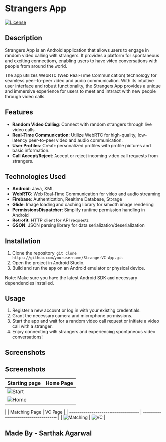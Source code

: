 # Strangers App

[![License](https://img.shields.io/badge/License-MIT-blue.svg)](https://opensource.org/licenses/MIT)

## Description

Strangers App is an Android application that allows users to engage in random video calling with strangers. It provides a platform for spontaneous and exciting connections, enabling users to have video conversations with people from around the world.

The app utilizes WebRTC (Web Real-Time Communication) technology for seamless peer-to-peer video and audio communication. With its intuitive user interface and robust functionality, the Strangers App provides a unique and immersive experience for users to meet and interact with new people through video calls.

## Features

- **Random Video Calling**: Connect with random strangers through live video calls.
- **Real-Time Communication**: Utilize WebRTC for high-quality, low-latency peer-to-peer video and audio communication.
- **User Profiles**: Create personalized profiles with profile pictures and basic information.
- **Call Accept/Reject**: Accept or reject incoming video call requests from strangers.

## Technologies Used

- **Android**: Java, XML
- **WebRTC**: Web Real-Time Communication for video and audio streaming
- **Firebase**: Authentication, Realtime Database, Storage
- **Glide**: Image loading and caching library for smooth image rendering
- **PermissionsDispatcher**: Simplify runtime permission handling in Android
- **Retrofit**: HTTP client for API requests
- **GSON**: JSON parsing library for data serialization/deserialization

## Installation

1. Clone the repository: `git clone https://github.com/yourusername/StrangerVC-App.git`
2. Open the project in Android Studio.
3. Build and run the app on an Android emulator or physical device.

Note: Make sure you have the latest Android SDK and necessary dependencies installed.

## Usage

1. Register a new account or log in with your existing credentials.
2. Grant the necessary camera and microphone permissions.
3. Start the app and wait for a random video call request or initiate a video call with a stranger.
4. Enjoy connecting with strangers and experiencing spontaneous video conversations!

## Screenshots


## Screenshots
| Starting page                            | Home Page                          |
| ----------------------------------- | ----------------------------------- |
| ![Start](https://github.com/Sarthakag21/StrangerVC-App/assets/73837874/c250ecc2-88bf-4f1f-b60d-9b4e3e451a3a)
 | ![Home](https://github.com/Sarthakag21/StrangerVC-App/assets/73837874/40fc1206-fa4f-4a34-9de5-86dece70f479)
 |
| Matching Page                           | VC Page                           |
| ----------------------------------- | ----------------------------------- |
| ![Matching](https://github.com/Sarthakag21/StrangerVC-App/assets/73837874/17d47be7-a0ae-4add-bb6e-62965dbc21a4)
 | ![VC](https://github.com/Sarthakag21/StrangerVC-App/assets/73837874/de0f63ab-2b05-4e4d-ae3f-023643f1069c)
 |





## Made By - Sarthak Agarwal
